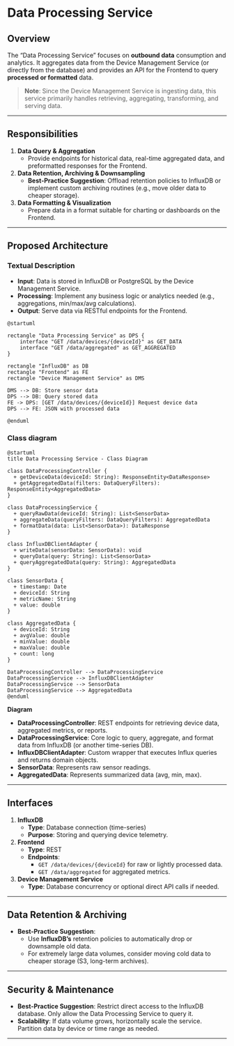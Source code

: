 # Data Processing Service

## Overview
The “Data Processing Service” focuses on **outbound data** consumption and analytics. It aggregates data from the Device Management Service (or directly from the database) and provides an API for the Frontend to query **processed or formatted** data.

> **Note**: Since the Device Management Service is ingesting data, this service primarily handles retrieving, aggregating, transforming, and serving data.

---

## Responsibilities
1. **Data Query & Aggregation**
    - Provide endpoints for historical data, real-time aggregated data, and preformatted responses for the Frontend.
2. **Data Retention, Archiving & Downsampling**
    - **Best-Practice Suggestion**: Offload retention policies to InfluxDB or implement custom archiving routines (e.g., move older data to cheaper storage).
3. **Data Formatting & Visualization**
    - Prepare data in a format suitable for charting or dashboards on the Frontend.

---

## Proposed Architecture

### Textual Description
- **Input**: Data is stored in InfluxDB or PostgreSQL by the Device Management Service.
- **Processing**: Implement any business logic or analytics needed (e.g., aggregations, min/max/avg calculations).
- **Output**: Serve data via RESTful endpoints for the Frontend.

```plantuml
@startuml

rectangle "Data Processing Service" as DPS {
    interface "GET /data/devices/{deviceId}" as GET_DATA
    interface "GET /data/aggregated" as GET_AGGREGATED
}

rectangle "InfluxDB" as DB
rectangle "Frontend" as FE
rectangle "Device Management Service" as DMS

DMS --> DB: Store sensor data
DPS --> DB: Query stored data
FE -> DPS: [GET /data/devices/{deviceId}] Request device data
DPS --> FE: JSON with processed data

@enduml
```

### Class diagram

```plantuml
@startuml
title Data Processing Service - Class Diagram

class DataProcessingController {
  + getDeviceData(deviceId: String): ResponseEntity<DataResponse>
  + getAggregatedData(filters: DataQueryFilters): ResponseEntity<AggregatedData>
}

class DataProcessingService {
  + queryRawData(deviceId: String): List<SensorData>
  + aggregateData(queryFilters: DataQueryFilters): AggregatedData
  + formatData(data: List<SensorData>): DataResponse
}

class InfluxDBClientAdapter {
  + writeData(sensorData: SensorData): void
  + queryData(query: String): List<SensorData>
  + queryAggregatedData(query: String): AggregatedData
}

class SensorData {
  + timestamp: Date
  + deviceId: String
  + metricName: String
  + value: double
}

class AggregatedData {
  + deviceId: String
  + avgValue: double
  + minValue: double
  + maxValue: double
  + count: long
}

DataProcessingController --> DataProcessingService
DataProcessingService --> InfluxDBClientAdapter
DataProcessingService --> SensorData
DataProcessingService --> AggregatedData
@enduml
```

**Diagram**

- **DataProcessingController**: REST endpoints for retrieving device data, aggregated metrics, or reports.
- **DataProcessingService**: Core logic to query, aggregate, and format data from InfluxDB (or another time-series DB).
- **InfluxDBClientAdapter**: Custom wrapper that executes Influx queries and returns domain objects.
- **SensorData**: Represents raw sensor readings.
- **AggregatedData**: Represents summarized data (avg, min, max).

---

## Interfaces
1. **InfluxDB**
    - **Type**: Database connection (time-series)
    - **Purpose**: Storing and querying device telemetry.
2. **Frontend**
    - **Type**: REST
    - **Endpoints**:
        - `GET /data/devices/{deviceId}` for raw or lightly processed data.
        - `GET /data/aggregated` for aggregated metrics.
3. **Device Management Service**
    - **Type**: Database concurrency or optional direct API calls if needed.

---

## Data Retention & Archiving
- **Best-Practice Suggestion**:
    - Use **InfluxDB’s** retention policies to automatically drop or downsample old data.
    - For extremely large data volumes, consider moving cold data to cheaper storage (S3, long-term archives).

---

## Security & Maintenance
- **Best-Practice Suggestion**: Restrict direct access to the InfluxDB database. Only allow the Data Processing Service to query it.
- **Scalability**: If data volume grows, horizontally scale the service. Partition data by device or time range as needed.

---
